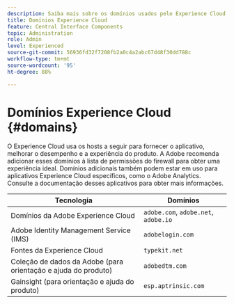 ```yaml
---
description: Saiba mais sobre os domínios usados pelo Experience Cloud.
title: Domínios Experience Cloud
feature: Central Interface Components
topic: Administration
role: Admin
level: Experienced
source-git-commit: 56936fd32f7208fb2a0c4a2abc67d48f30dd788c
workflow-type: tm+mt
source-wordcount: '95'
ht-degree: 88%

---
```


# Domínios Experience Cloud {#domains}

O Experience Cloud usa os hosts a seguir para fornecer o aplicativo, melhorar o desempenho e a experiência do produto. A Adobe recomenda adicionar esses domínios à lista de permissões do firewall para obter uma experiência ideal. Domínios adicionais também podem estar em uso para aplicativos Experience Cloud específicos, como o Adobe Analytics. Consulte a documentação desses aplicativos para obter mais informações.

| Tecnologia | Domínios |
|--- |--- |
| Domínios da Adobe Experience Cloud | `adobe.com`, `adobe.net`, `adobe.io` |
| Adobe Identity Management Service (IMS) | `adobelogin.com` |
| Fontes da Experience Cloud | `typekit.net` |
| Coleção de dados da Adobe (para orientação e ajuda do produto) | `adobedtm.com` |
| Gainsight (para orientação e ajuda do produto) | `esp.aptrinsic.com` |